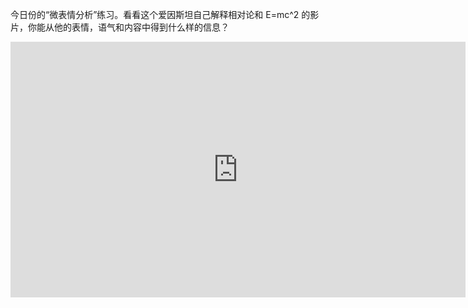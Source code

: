 今日份的“微表情分析”练习。看看这个爱因斯坦自己解释相对论和 E=mc^2 的影片，你能从他的表情，语气和内容中得到什么样的信息？

<div id="youtube2-aNuuYKieHRY" class="youtube-wrap" data-attrs="{&quot;videoId&quot;:&quot;aNuuYKieHRY&quot;,&quot;startTime&quot;:null,&quot;endTime&quot;:null}">

<div class="youtube-inner"><iframe src="https://www.youtube-nocookie.com/embed/aNuuYKieHRY?rel=0&amp;autoplay=0&amp;showinfo=0&amp;enablejsapi=0" frameborder="0" loading="lazy" gesture="media" allow="autoplay; fullscreen" allowautoplay="true" allowfullscreen="true" width="728" height="409"></iframe></div>

